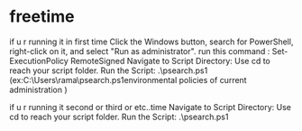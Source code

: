 # freetime
if u r running it in first time
Click the Windows button, search for PowerShell, right-click on it, and select "Run as administrator".
run this command : Set-ExecutionPolicy RemoteSigned
Navigate to Script Directory: Use cd to reach your script folder.
Run the Script:  .\psearch.ps1  (ex:C:\Users\rama\psearch.ps1environmental policies of current administration
)

if u r running it second or third or etc..time
Navigate to Script Directory: Use cd to reach your script folder.
Run the Script:  .\psearch.ps1
